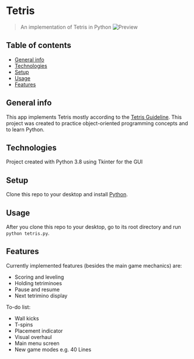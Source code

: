 # Tetris
> An implementation of Tetris in Python
![Preview](https://i.imgur.com/oZHcaai.png)

## Table of contents
* [General info](#general-info)
* [Technologies](#technologies)
* [Setup](#setup)
* [Usage](#usage)
* [Features](#features)

## General info
This app implements Tetris mostly according to the [Tetris Guideline](https://tetris.fandom.com/wiki/Tetris_Guideline). This project was created to practice object-oriented programming concepts and to learn Python.

## Technologies
Project created with Python 3.8 using Tkinter for the GUI

## Setup
Clone this repo to your desktop and install [Python](https://www.python.org/downloads/).

## Usage
After you clone this repo to your desktop, go to its root directory and run `python tetris.py`.

## Features
Currently implemented features (besides the main game mechanics) are:
* Scoring and leveling
* Holding tetriminoes
* Pause and resume
* Next tetrimino display

To-do list:
* Wall kicks
* T-spins
* Placement indicator
* Visual overhaul
* Main menu screen
* New game modes e.g. 40 Lines